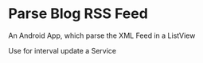 # Parse Blog RSS Feed
An Android App, which parse the XML Feed in a ListView

Use for interval update a Service

